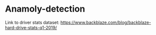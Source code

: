 # Anamoly-detection


Link to driver stats dataset: https://www.backblaze.com/blog/backblaze-hard-drive-stats-q1-2019/
